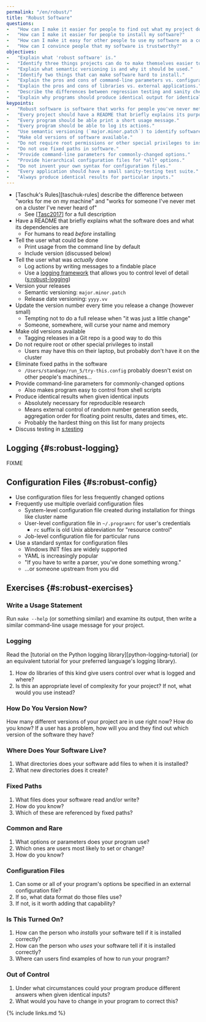 ```yaml
---
permalink: "/en/robust/"
title: "Robust Software"
questions:
-   "How can I make it easier for people to find out what my project does?"
-   "How can I make it easier for people to install my software?"
-   "How can I make it easy for other people to use my software as a component in their work?"
-   "How can I convince people that my software is trustworthy?"
objectives:
-   "Explain what 'robust software' is."
-   "Identify three things projects can do to make themselves easier to understand."
-   "Explain what semantic versioning is and why it should be used."
-   "Identify two things that can make software hard to install."
-   "Explain the pros and cons of command-line parameters vs. configuration files."
-   "Explain the pros and cons of libraries vs. external applications."
-   "Describe the differences between regression testing and sanity checking."
-   "Explain why programs should produce identical output for identical inputs."
keypoints:
-   "Robust software is software that works for people you've never met on machines you've never heard of."
-   "Every project should have a README that briefly explains its purpose and dependencies."
-   "Every program should be able print a short usage message."
-   "Every program should be able to log its actions."
-   "Use semantic versioning (`major.minor.patch`) to identify software versions."
-   "Make old versions of software available."
-   "Do not require root permissions or other special privileges to install software."
-   "Do not use fixed paths in software."
-   "Provide command-line parameters for commonly-changed options."
-   "Provide hierarchical configuration files for *all* options."
-   "Do not invent your own syntax for configuration files."
-   "Every application should have a small sanity-testing test suite."
-   "Always produce identical results for particular inputs."
---
```


-   [Taschuk's Rules][taschuk-rules] describe the difference between "works for me on my machine"
    and "works for someone I've never met on a cluster I've never heard of"
    -   See [[Tasc2017](#CITE)] for a full description
-   Have a README that briefly explains what the software does and what its dependencies are
    -   For humans to read *before* installing
-   Tell the user what could be done
    -   Print usage from the command line by default
    -   Include version (discussed below)
-   Tell the user what was *actually* done
    -   Log actions by writing messages to a findable place
    -   Use a [logging framework](#g:logging-framework) that allows you to control level of detail ([s:robust-logging](#SECTION))
-   Version your releases
    -   Semantic versioning: `major.minor.patch`
    -   Release date versioning: `yyyy.vv`
-   Update the version number every time you release a change (however small)
    -   Tempting not to do a full release when "it was just a little change"
    -   Someone, somewhere, will curse your name and memory
-   Make old versions available
    -   Tagging releases in a Git repo is a good way to do this
-   Do not require root or other special privileges to install
    -   Users may have this on their laptop, but probably don't have it on the cluster
-   Eliminate fixed paths in the software
    -   `/Users/standage/run_5/try-this.config` probably doesn't exist on other people's machines...
-   Provide command-line parameters for commonly-changed options
    -   Also makes program easy to control from shell scripts
-   Produce identical results when given identical inputs
    -   Absolutely necessary for reproducible research
    -   Means external control of random number generation seeds,
        aggregation order for floating point results,
        dates and times,
        etc.
    -   Probably the hardest thing on this list for many projects
-   Discuss testing in [s:testing](#CHAPTER)

## Logging {#s:robust-logging}

FIXME

## Configuration Files {#s:robust-config}

-   Use configuration files for less frequently changed options
-   Frequently use multiple overlaid configuration files
    -   System-level configuration file created during installation for things like cluster name
    -   User-level configuration file in `~/.programrc` for user's credentials
        -   `rc` suffix is old Unix abbreviation for "resource control"
    -   Job-level configuration file for particular runs
-   Use a standard syntax for configuration files
    -   Windows INIT files are widely supported
    -   YAML is increasingly popular
    -   "If you have to write a parser, you've done something wrong."
    - ...or someone upstream from you did

## Exercises {#s:robust-exercises}

### Write a Usage Statement

Run `make --help` (or something similar) and examine its output,
then write a similar command-line usage message for your project.

### Logging

Read the [tutorial on the Python logging library][python-logging-tutorial]
(or an equivalent tutorial for your preferred language's logging library).

1.  How do libraries of this kind give users control over what is logged and where?
2.  Is this an appropriate level of complexity for your project?
    If not, what would you use instead?

### How Do You Version Now?

How many different versions of your project are in use right now?
How do you know?
If a user has a problem,
how will you and they find out which version of the software they have?

### Where Does Your Software Live?

1.  What directories does your software add files to when it is installed?
2.  What new directories does it create?

### Fixed Paths

1.  What files does your software read and/or write?
2.  How do you know?
3.  Which of these are referenced by fixed paths?

### Common and Rare

1.  What options or parameters does your program use?
2.  Which ones are users most likely to set or change?
3.  How do you know?

### Configuration Files

1.  Can some or all of your program's options be specified in an external configuration file?
2.  If so, what data format do those files use?
3.  If not, is it worth adding that capability?

### Is This Turned On?

1.  How can the person who *installs* your software tell if it is installed correctly?
2.  How can the person who *uses* your software tell if it is installed correctly?
3.  Where can users find examples of how to run your program?

### Out of Control

1.  Under what circumstances could your program produce different answers
    when given identical inputs?
2.  What would you have to change in your program to correct this?

{% include links.md %}
